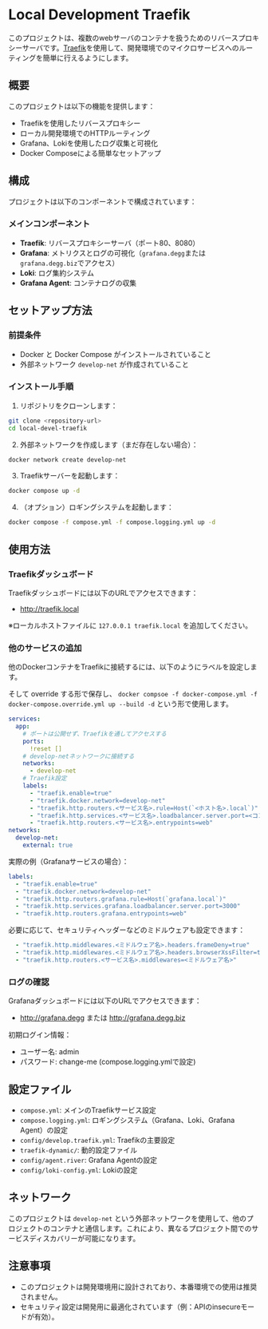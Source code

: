 # Local Development Traefik

このプロジェクトは、複数のwebサーバのコンテナを扱うためのリバースプロキシーサーバです。[Traefik](https://traefik.io/)を使用して、開発環境でのマイクロサービスへのルーティングを簡単に行えるようにします。

## 概要

このプロジェクトは以下の機能を提供します：

- Traefikを使用したリバースプロキシー
- ローカル開発環境でのHTTPルーティング
- Grafana、Lokiを使用したログ収集と可視化
- Docker Composeによる簡単なセットアップ

## 構成

プロジェクトは以下のコンポーネントで構成されています：

### メインコンポーネント

- **Traefik**: リバースプロキシーサーバ（ポート80、8080）
- **Grafana**: メトリクスとログの可視化（`grafana.degg`または`grafana.degg.biz`でアクセス）
- **Loki**: ログ集約システム
- **Grafana Agent**: コンテナログの収集

## セットアップ方法

### 前提条件

- Docker と Docker Compose がインストールされていること
- 外部ネットワーク `develop-net` が作成されていること

### インストール手順

1. リポジトリをクローンします：

```bash
git clone <repository-url>
cd local-devel-traefik
```

2. 外部ネットワークを作成します（まだ存在しない場合）：

```bash
docker network create develop-net
```

3. Traefikサーバーを起動します：

```bash
docker compose up -d
```

4. （オプション）ロギングシステムを起動します：

```bash
docker compose -f compose.yml -f compose.logging.yml up -d
```

## 使用方法

### Traefikダッシュボード

Traefikダッシュボードには以下のURLでアクセスできます：
- http://traefik.local

※ローカルホストファイルに `127.0.0.1 traefik.local` を追加してください。

### 他のサービスの追加

他のDockerコンテナをTraefikに接続するには、以下のようにラベルを設定します。

そして override する形で保存し、 `docker compsoe -f docker-compose.yml -f docker-compose.override.yml up --build -d` という形で使用します。

```yaml
services:
  app:
    # ポートは公開せず、Traefikを通してアクセスする
    ports:
      !reset []
    # develop-netネットワークに接続する
    networks:
      - develop-net
    # Traefik設定
    labels:
      - "traefik.enable=true"
      - "traefik.docker.network=develop-net"
      - "traefik.http.routers.<サービス名>.rule=Host(`<ホスト名>.local`)"
      - "traefik.http.services.<サービス名>.loadbalancer.server.port=<コンテナ内ポート>"
      - "traefik.http.routers.<サービス名>.entrypoints=web"
networks:
  develop-net:
    external: true
```

実際の例（Grafanaサービスの場合）：

```yaml
labels:
  - "traefik.enable=true"
  - "traefik.docker.network=develop-net"
  - "traefik.http.routers.grafana.rule=Host(`grafana.local`)"
  - "traefik.http.services.grafana.loadbalancer.server.port=3000"
  - "traefik.http.routers.grafana.entrypoints=web"
```

必要に応じて、セキュリティヘッダーなどのミドルウェアも設定できます：

```yaml
  - "traefik.http.middlewares.<ミドルウェア名>.headers.frameDeny=true"
  - "traefik.http.middlewares.<ミドルウェア名>.headers.browserXssFilter=true"
  - "traefik.http.routers.<サービス名>.middlewares=<ミドルウェア名>"
```

### ログの確認

Grafanaダッシュボードには以下のURLでアクセスできます：
- http://grafana.degg または http://grafana.degg.biz

初期ログイン情報：
- ユーザー名: admin
- パスワード: change-me (compose.logging.ymlで設定)

## 設定ファイル

- `compose.yml`: メインのTraefikサービス設定
- `compose.logging.yml`: ロギングシステム（Grafana、Loki、Grafana Agent）の設定
- `config/develop.traefik.yml`: Traefikの主要設定
- `traefik-dynamic/`: 動的設定ファイル
- `config/agent.river`: Grafana Agentの設定
- `config/loki-config.yml`: Lokiの設定

## ネットワーク

このプロジェクトは `develop-net` という外部ネットワークを使用して、他のプロジェクトのコンテナと通信します。これにより、異なるプロジェクト間でのサービスディスカバリーが可能になります。

## 注意事項

- このプロジェクトは開発環境用に設計されており、本番環境での使用は推奨されません。
- セキュリティ設定は開発用に最適化されています（例：APIのinsecureモードが有効）。
